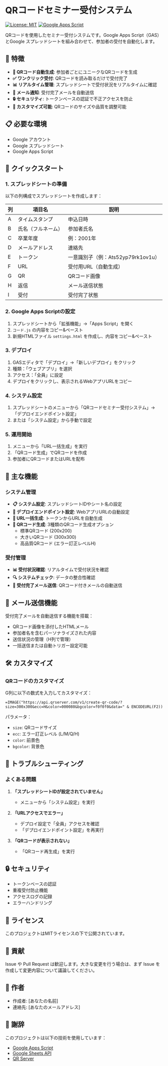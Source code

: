 # QRコードセミナー受付システム

[![License: MIT](https://img.shields.io/badge/License-MIT-yellow.svg)](https://opensource.org/licenses/MIT)
[![Google Apps Script](https://img.shields.io/badge/Google%20Apps%20Script-4285F4?logo=google-apps-script&logoColor=white)](https://developers.google.com/apps-script)

QRコードを使用したセミナー受付システムです。Google Apps Script（GAS）とGoogle スプレッドシートを組み合わせて、参加者の受付を自動化します。

## 🌟 特徴

- **📱 QRコード自動生成**: 参加者ごとにユニークなQRコードを生成
- **✅ ワンクリック受付**: QRコードを読み取るだけで受付完了
- **📊 リアルタイム管理**: スプレッドシートで受付状況をリアルタイムに確認
- **📧 メール通知**: 受付完了メールを自動送信
- **🔒 セキュリティ**: トークンベースの認証で不正アクセスを防止
- **🎨 カスタマイズ可能**: QRコードのサイズや品質を調整可能

## 📋 必要な環境

- Google アカウント
- Google スプレッドシート
- Google Apps Script

## 🚀 クイックスタート

### 1. スプレッドシートの準備

以下の列構成でスプレッドシートを作成します：

| 列 | 項目名 | 説明 |
|---|--------|------|
| A | タイムスタンプ | 申込日時 |
| B | 氏名（フルネーム） | 参加者氏名 |
| C | 卒業年度 | 例：2001年 |
| D | メールアドレス | 連絡先 |
| E | トークン | 一意識別子（例：Ats52yp79rk1ov1u） |
| F | URL | 受付用URL（自動生成） |
| G | QR | QRコード画像 |
| H | 返信 | メール送信状態 |
| I | 受付 | 受付完了状態 |

### 2. Google Apps Scriptの設定

1. スプレッドシートから「拡張機能」→「Apps Script」を開く
2. `コード.js` の内容をコピー&ペースト
3. 新規HTMLファイル `settings.html` を作成し、内容をコピー&ペースト

### 3. デプロイ

1. GASエディタで「デプロイ」→「新しいデプロイ」をクリック
2. 種類：「ウェブアプリ」を選択
3. アクセス：「全員」に設定
4. デプロイをクリックし、表示されるWebアプリURLをコピー

### 4. システム設定

1. スプレッドシートのメニューから「QRコードセミナー受付システム」→「デプロイエンドポイント設定」
2. または「システム設定」から手動で設定

### 5. 運用開始

1. メニューから「URL一括生成」を実行
2. 「QRコード生成」でQRコードを作成
3. 参加者にQRコードまたはURLを配布

## 📱 主な機能

### システム管理

- **📋 システム設定**: スプレッドシートIDやシート名の設定
- **🚀 デプロイエンドポイント設定**: WebアプリURLの自動設定
- **🔗 URL一括生成**: トークンからURLを自動生成
- **📱 QRコード生成**: 3種類のQRコード生成オプション
  - 標準QRコード (200x200)
  - 大きいQRコード (300x300)
  - 高品質QRコード (エラー訂正レベルH)

### 受付管理

- **📊 受付状況確認**: リアルタイムで受付状況を確認
- **🔍 システムチェック**: データの整合性確認
- **📧 受付完了メール送信**: QRコード付きメールの自動送信

## 📧 メール送信機能

受付完了メールを自動送信する機能を搭載：

- QRコード画像を添付したHTMLメール
- 参加者名を含むパーソナライズされた内容
- 送信状況の管理（H列で管理）
- 一括送信または自動トリガー設定可能

## 🛠️ カスタマイズ

### QRコードのカスタマイズ

G列に以下の数式を入力してカスタマイズ：

```excel
=IMAGE("https://api.qrserver.com/v1/create-qr-code/?size=300x300&ecc=H&color=000080&bgcolor=f0f0f0&data=" & ENCODEURL(F2))
```

パラメータ：
- `size`: QRコードサイズ
- `ecc`: エラー訂正レベル (L/M/Q/H)
- `color`: 前景色
- `bgcolor`: 背景色

## 🚨 トラブルシューティング

### よくある問題

1. **「スプレッドシートIDが設定されていません」**
   - メニューから「システム設定」を実行

2. **「URLアクセスでエラー」**
   - デプロイ設定で「全員」アクセスを確認
   - 「デプロイエンドポイント設定」を再実行

3. **「QRコードが表示されない」**
   - 「QRコード再生成」を実行

## 🔒 セキュリティ

- トークンベースの認証
- 重複受付防止機能
- アクセスログの記録
- エラーハンドリング

## 📝 ライセンス

このプロジェクトはMITライセンスの下で公開されています。

## 🤝 貢献

Issue や Pull Request は歓迎します。大きな変更を行う場合は、まず Issue を作成して変更内容について議論してください。

## 👥 作者

- 作成者: [あなたの名前]
- 連絡先: [あなたのメールアドレス]

## 🙏 謝辞

このプロジェクトは以下の技術を使用しています：

- [Google Apps Script](https://developers.google.com/apps-script)
- [Google Sheets API](https://developers.google.com/sheets/api)
- [QR Server](https://goqr.me/api/)